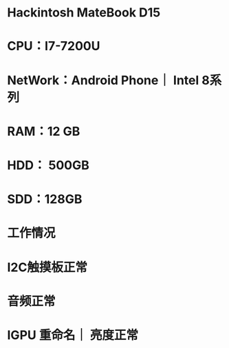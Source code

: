 # Hackintosh MateBook D15
# CPU：I7-7200U
# NetWork：Android Phone｜ Intel 8系列
# RAM：12 GB
# HDD： 500GB
# SDD：128GB
# 工作情况
# I2C触摸板正常
# 音频正常
# IGPU 重命名｜ 亮度正常